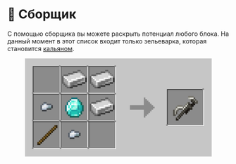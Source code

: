 # 🧰 Сборщик

С помощью сборщика вы можете раскрыть потенциал любого блока. На данный момент в этот список входит только зельеварка, которая становится [кальяном](kalyan.md).

<figure><img src="../../.gitbook/assets/crafting-grid (2).png" alt=""><figcaption></figcaption></figure>
